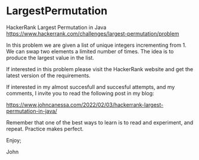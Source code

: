 # LargestPermutation
HackerRank Largest Permutation in Java
https://www.hackerrank.com/challenges/largest-permutation/problem

In this problem we are given a list of unique integers incrementing from 1.
We can swap two elements a limited number of times.
The idea is to produce the largest value in the list.

If interested in this problem please visit the HackerRank website and
get the latest version of the requirements.

If interested in my almost succesfull and succesful attempts, and my
comments, I invite you to read the following post in my blog:

https://www.johncanessa.com/2022/02/03/hackerrank-largest-permutation-in-java/

Remember that one of the best ways to learn is to read and experiment,
and repeat. Practice makes perfect.

Enjoy;

John
